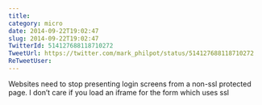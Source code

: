```yaml
---
title: 
category: micro
date: 2014-09-22T19:02:47
slug: 2014-09-22T19:02:47
TwitterId: 514127688118710272
TweetUrl: https://twitter.com/mark_philpot/status/514127688118710272
ReTweetUser: 
---
```


Websites need to stop presenting login screens from a non-ssl protected page. I don’t care if you load an iframe for the form which uses ssl